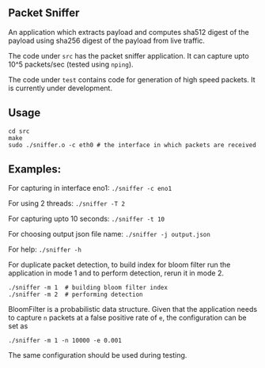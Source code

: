 ## Packet Sniffer

An application which extracts payload and computes sha512 digest of the payload using
sha256 digest of the payload from live traffic.

The code under `src` has the packet sniffer application. It can capture upto 
10^5 packets/sec (tested using `nping`).

The code under `test` contains code for generation of high speed packets. It is 
currently under development.

## Usage
```
cd src
make
sudo ./sniffer.o -c eth0 # the interface in which packets are received
```

## Examples:

For capturing in interface eno1:   `./sniffer -c eno1`

For using 2 threads: `./sniffer -T 2`

For capturing upto 10 seconds: `./sniffer -t 10`

For choosing output json file name: `./sniffer -j output.json`

For help: `./sniffer -h`

For duplicate packet detection, to build index for bloom filter
run the application in mode 1 and to perform detection, rerun it in mode 2.
```
./sniffer -m 1  # building bloom filter index
./sniffer -m 2  # performing detection
```
BloomFilter is a probabilistic data structure. Given that the application
needs to capture `n` packets at a false positive rate of `e`, the configuration can be
set as
```
./sniffer -m 1 -n 10000 -e 0.001
```
The same configuration should be used during testing.
